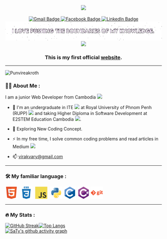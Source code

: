 <div id="header" align="center">
  <div id="badges">
    <img src="https://media.giphy.com/media/qgQUggAC3Pfv687qPC/giphy.gif" width="300"/>
    <br>
    <br>
    <a href="mailto:virakvary@gmail.com" target="blank" align="center">
       <img src="https://img.shields.io/badge/Gmail-blue?style=for-the-badge&logo=gmail&logoColor=white" alt="Gmail Badge" />
    </a>
    <a href="https://web.facebook.com/kusalvireak93/" target="blank" align="center">
       <img src="https://img.shields.io/badge/Facebook-blue?style=for-the-badge&logo=facebook&logoColor=white" alt="Facebook Badge"/>
    </a>
    <a href="https://www.linkedin.com/in/khoeun-kosalvireak-0619b2204/" target="blank" align="center">
       <img src="https://img.shields.io/badge/LinkedIn-blue?style=for-the-badge&logo=linkedin&logoColor=white" alt="LinkedIn Badge" />
    </a>
    <img src="I-Love-pushing-the-boundaries-7-23-2022 (1).gif"/>
    <img src="https://media.giphy.com/media/StdLcZ2tD0TjQ9nZTS/giphy.gif" width="40px"/>
    <h3>
    This is my first official <a href="https://kosalvireak.github.io/Kosalvireak-Khoeun/" target="blank">website</a>.
    </h3>
   
  </div>
</div>

---

<img  src="https://komarev.com/ghpvc/?username=kosalvireak&label=Profile%20views&color=0e75b6&style=flat" alt="Punvireakroth" />

### :woman_technologist: About Me :
I am a junior Web Developer from Cambodia <img src="https://mycarbys.com/wp-content/uploads/2021/02/Flag_of_Cambodia.gif" width="25">
- :telescope: I'm an undergraduate in ITE  <img src="https://scontent.fpnh10-1.fna.fbcdn.net/v/t1.18169-9/24774917_1959242864327414_2262831959900705879_n.png?_nc_cat=102&ccb=1-7&_nc_sid=09cbfe&_nc_eui2=AeG5rqJrcMtSsSbPOh9oMqSRLoIKAYn0eEouggoBifR4Sp2qOCsOg4lFViPQW2q0HXYOVSCzLflrtp5FEPuQLpeN&_nc_ohc=x-HvSooFtYMAX-r6aH6&_nc_oc=AQnX6ZVqLvBye-ASSZWq5CX_lbCvahKhgTagET9aXH_Mxby52x5YvYXS5fdBoF6wAeg&_nc_ht=scontent.fpnh10-1.fna&oh=00_AT_okZN2LowM2F8AmOeZKvhlWizFxG4rmNeR7Sy3zB3ZiQ&oe=62FE41DD" width="20px"/>  at Royal University of Phnom Penh (RUPP) <img src="http://www.rupp.edu.kh/logo/rupp_logo.png" width="20px"/> and taking Higher Diploma in Software Development at E2STEM Education Cambodia <img src="https://i.ibb.co/JQwTBHV/download-removebg-preview.png" width="45px"/>.

- :seedling: Exploring New Coding Concept.

- :zap: In my free time, I solve common coding problems and read articles in Medium <img src="https://miro.medium.com/max/1400/1*psYl0y9DUzZWtHzFJLIvTw.png" width="20px"/>

- :mailbox: virakvary@gmail.com
---

### :hammer_and_wrench: My familiar language :
<div>
  <img src="https://github.com/devicons/devicon/blob/master/icons/html5/html5-original.svg" title="HTML5" alt="HTML" width="40" height="40"/>&nbsp;
  <img src="https://github.com/devicons/devicon/blob/master/icons/css3/css3-plain-wordmark.svg"  title="CSS3" alt="CSS" width="40" height="40"/>&nbsp;
  <img src="https://github.com/devicons/devicon/blob/master/icons/javascript/javascript-original.svg" title="JavaScript" alt="JavaScript" width="40" height="40"/>&nbsp;
  <img src="https://github.com/devicons/devicon/blob/master/icons/python/python-original.svg" title="Python" **alt="Python" width="40" height="40"/>
  <img src="https://github.com/devicons/devicon/blob/master/icons/c/c-original.svg" title="C" **alt="C" width="40" height="40"/>
  <img src="https://github.com/devicons/devicon/blob/master/icons/csharp/csharp-original.svg" title="C#" **alt="C#" width="40" height="40"/>
  <img src="https://github.com/devicons/devicon/blob/master/icons/git/git-plain-wordmark.svg" title="Git" **alt="Git" width="40" height="40"/>
</div>

---

### :fire: My Stats :
[![GitHub Streak](http://github-readme-streak-stats.herokuapp.com?user=kosalvireak&theme=dark&background=000000)](https://git.io/streak-stats)[![Top Langs](https://github-readme-stats.vercel.app/api/top-langs/?username=kosalvireak&layout=compact)](https://github.com/anuraghazra/github-readme-stats)
<br>
[![SaTy's github activity graph](https://activity-graph.herokuapp.com/graph?username=kosalvireak&theme=react-dark)](https://github.com/ashutosh00710/github-readme-activity-graph)

